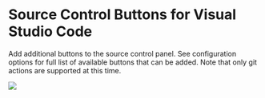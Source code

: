 # Source Control Buttons for Visual Studio Code

Add additional buttons to the source control panel. See configuration options for full list of available buttons that can be added. Note that only git actions are supported at this time.

![](https://github.com/tomblind/scm-buttons-vscode/raw/master/resources/preview.png)
